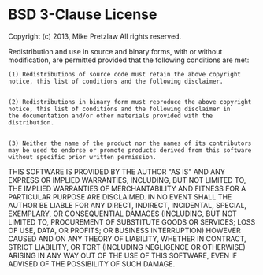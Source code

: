 # BSD 3-Clause License

Copyright (c) 2013, Mike Pretzlaw
All rights reserved.


Redistribution and use in source and binary forms, with or without
modification, are permitted provided that the following conditions are
met:


    (1) Redistributions of source code must retain the above copyright
    notice, this list of conditions and the following disclaimer.


    (2) Redistributions in binary form must reproduce the above copyright
    notice, this list of conditions and the following disclaimer in
    the documentation and/or other materials provided with the
    distribution.


    (3) Neither the name of the product nor the names of its contributors
    may be used to endorse or promote products derived from this software
    without specific prior written permission.


THIS SOFTWARE IS PROVIDED BY THE AUTHOR "AS IS" AND ANY EXPRESS OR
IMPLIED WARRANTIES, INCLUDING, BUT NOT LIMITED TO, THE IMPLIED
WARRANTIES OF MERCHANTABILITY AND FITNESS FOR A PARTICULAR PURPOSE ARE
DISCLAIMED. IN NO EVENT SHALL THE AUTHOR BE LIABLE FOR ANY DIRECT,
INDIRECT, INCIDENTAL, SPECIAL, EXEMPLARY, OR CONSEQUENTIAL DAMAGES
(INCLUDING, BUT NOT LIMITED TO, PROCUREMENT OF SUBSTITUTE GOODS OR
SERVICES; LOSS OF USE, DATA, OR PROFITS; OR BUSINESS INTERRUPTION)
HOWEVER CAUSED AND ON ANY THEORY OF LIABILITY, WHETHER IN CONTRACT,
STRICT LIABILITY, OR TORT (INCLUDING NEGLIGENCE OR OTHERWISE) ARISING
IN ANY WAY OUT OF THE USE OF THIS SOFTWARE, EVEN IF ADVISED OF THE
POSSIBILITY OF SUCH DAMAGE.
